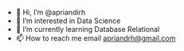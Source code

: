 - 👋 Hi, I’m @apriandirh
- 👀 I’m interested in Data Science
- 🌱 I’m currently learning Database Relational
- 📫 How to reach me email apriandrh@gmail.com

<!---
apriandirh/apriandirh is a ✨ special ✨ repository because its `README.md` (this file) appears on your GitHub profile.
You can click the Preview link to take a look at your changes.
--->

